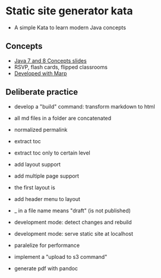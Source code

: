 # Static site generator kata
 
- A simple Kata to learn modern Java concepts

## Concepts

- [Java 7 and 8 Concepts slides](./docs/flash-cards.pdf)
- RSVP, flash cards, flipped classrooms
- [Developed with Marp](https://github.com/marp-team/marp)

## Deliberate practice

- develop a "build" command: transform markdown to html
- all md files in a folder are concatenated
- normalized permalink
- extract toc 
- extract toc only to certain level
- add layout support
- add multiple page support
- the first layout is 
- add header menu to layout  
- _ in a file name means "draft" (is not published)

- development mode: detect changes and rebuild
- development mode: serve static site at localhost

- paralelize for performance
- implement a "upload to s3 command"
- generate pdf with pandoc